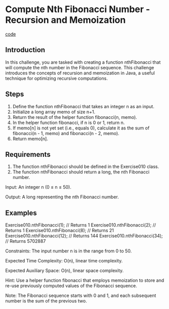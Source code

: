 # Compute Nth Fibonacci Number - Recursion and Memoization

[code](Exercise010.java)

## Introduction

In this challenge, you are tasked with creating a function nthFibonacci that will compute the nth number in the Fibonacci sequence. This challenge introduces the concepts of recursion and memoization in Java, a useful technique for optimizing recursive computations.

## Steps

1. Define the function nthFibonacci that takes an integer n as an input.
2. Initialize a long array memo of size n+1.
3. Return the result of the helper function fibonacci(n, memo).
4. In the helper function fibonacci, if n is 0 or 1, return n.
5. If memo[n] is not yet set (i.e., equals 0), calculate it as the sum of fibonacci(n - 1, memo) and fibonacci(n - 2, memo). 
6. Return memo[n].

## Requirements

1. The function nthFibonacci should be defined in the Exercise010 class. 
2. The function nthFibonacci should return a long, the nth Fibonacci number.

Input: An integer n (0 ≤ n ≤ 50).

Output: A long representing the nth Fibonacci number.

## Examples

Exercise010.nthFibonacci(1); // Returns 1
Exercise010.nthFibonacci(2); // Returns 1
Exercise010.nthFibonacci(8); // Returns 21
Exercise010.nthFibonacci(12); // Returns 144
Exercise010.nthFibonacci(34); // Returns 5702887

Constraints: The input number n is in the range from 0 to 50.

Expected Time Complexity: O(n), linear time complexity.

Expected Auxiliary Space: O(n), linear space complexity.

Hint: Use a helper function fibonacci that employs memoization to store and re-use previously computed values of the Fibonacci sequence.

Note: The Fibonacci sequence starts with 0 and 1, and each subsequent number is the sum of the previous two.
